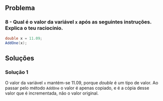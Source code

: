 ## Problema
### 8 - Qual é o valor da variável `x` após as seguintes instruções. Explica o teu raciocínio.

```cs
double x = 11.09;
AddOne(x);
```
## Soluções
### Solução 1
O valor da variável ```x``` mantém-se 11.09, porque _double_ é um tipo de valor. Ao passar pelo método ```AddOne``` o valor é apenas copiado, e é a cópia desse valor que é incrementada, não o valor original.

